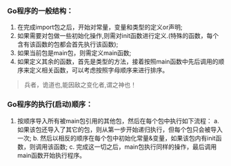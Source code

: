 
### Go程序的一般结构：
 1. 在完成import包之后，开始对常量，变量和类型的定义or声明;
 2. 如果需要对包做一些初始化操作,则需对init函数进行定义.(特殊的函数，每个含有该函数的包都会首先执行该函数);
 3. 如果当前包是main包，则需定义main函数;
 4. 如果定义其余的函数，首先是类型的方法，接着按照main函数中先后调用的顺序来定义相关函数，可以考虑按照字母顺序来进行排序。

 > 兵者，诡道也,能因敌之变化者,谓之神也！

 ### Go程序的执行(启动)顺序：
 1. 按顺序导入所有被main包引用的其他包，然后在每个包中执行如下流程：
    a. 如果该包还导入了其它的包，则从第一步开始递归执行，但每个包只会被导入一次;
    b. 然后以相反的顺序在每个包中初始化常量&变量，如果该包内有init函数，则调用该函数;
    c. 完成这一切之后，main包执行同样的操作，最后调用main函数开始执行程序。